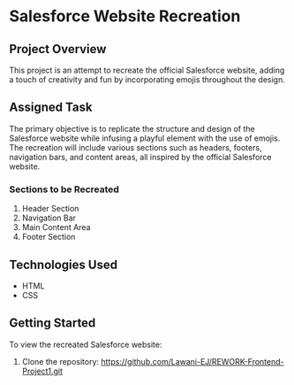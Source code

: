 # Salesforce Website Recreation

## Project Overview
This project is an attempt to recreate the official Salesforce website, adding a touch of creativity and fun by incorporating emojis throughout the design.

## Assigned Task

The primary objective is to replicate the structure and design of the Salesforce website while infusing a playful element with the use of emojis. The recreation will include various sections such as headers, footers, navigation bars, and content areas, all inspired by the official Salesforce website.

### Sections to be Recreated
1. Header Section
2. Navigation Bar
3. Main Content Area
4. Footer Section

## Technologies Used
- HTML
- CSS

## Getting Started
To view the recreated Salesforce website:

1. Clone the repository:
<https://github.com/Lawani-EJ/REWORK-Frontend-Project1.git>
   ```bash
